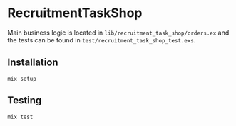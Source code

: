 # RecruitmentTaskShop
Main business logic is located in `lib/recruitment_task_shop/orders.ex` and the tests can be found in `test/recruitment_task_shop_test.exs`.

## Installation
`mix setup`

## Testing
`mix test`